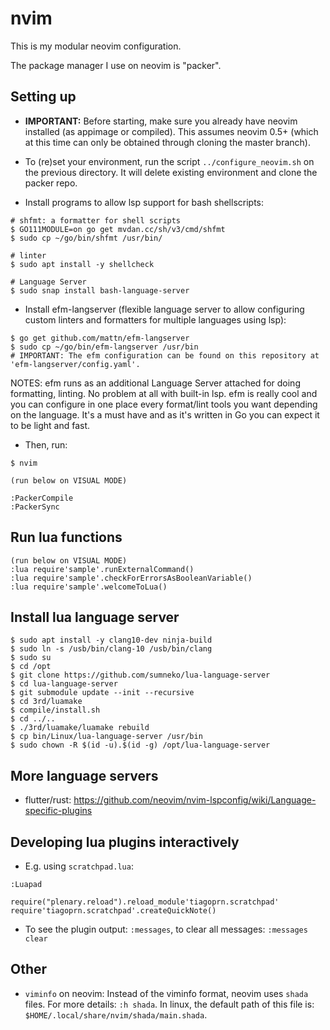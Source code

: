 # nvim

This is my modular neovim configuration.

The package manager I use on neovim is "packer".


## Setting up

- **IMPORTANT:** Before starting, make sure you already have neovim installed (as appimage or compiled). This assumes neovim 0.5+ (which at this time can only be obtained through cloning the master branch).

- To (re)set your environment, run the script `../configure_neovim.sh` on the previous directory. It will delete existing environment and clone the packer repo.

- Install programs to allow lsp support for bash shellscripts:
```
# shfmt: a formatter for shell scripts
$ GO111MODULE=on go get mvdan.cc/sh/v3/cmd/shfmt
$ sudo cp ~/go/bin/shfmt /usr/bin/

# linter
$ sudo apt install -y shellcheck

# Language Server
$ sudo snap install bash-language-server
```

- Install efm-langserver (flexible language server to allow configuring custom linters and formatters for multiple languages using lsp):
```
$ go get github.com/mattn/efm-langserver
$ sudo cp ~/go/bin/efm-langserver /usr/bin
# IMPORTANT: The efm configuration can be found on this repository at 'efm-langserver/config.yaml'.
```
NOTES: efm runs as an additional Language Server attached for doing formatting, linting. No problem at all with built-in lsp. efm is really cool and you can configure in one place every format/lint tools you want depending on the language. It's a must have and as it's written in Go you can expect it to be light and fast.

- Then, run:
```
$ nvim

(run below on VISUAL MODE)

:PackerCompile
:PackerSync
```

## Run lua functions

```
(run below on VISUAL MODE)
:lua require'sample'.runExternalCommand()
:lua require'sample'.checkForErrorsAsBooleanVariable()
:lua require'sample'.welcomeToLua()
```

## Install lua language server

```
$ sudo apt install -y clang10-dev ninja-build
$ sudo ln -s /usb/bin/clang-10 /usb/bin/clang
$ sudo su
$ cd /opt
$ git clone https://github.com/sumneko/lua-language-server
$ cd lua-language-server
$ git submodule update --init --recursive
$ cd 3rd/luamake
$ compile/install.sh
$ cd ../..
$ ./3rd/luamake/luamake rebuild
$ cp bin/Linux/lua-language-server /usr/bin
$ sudo chown -R $(id -u).$(id -g) /opt/lua-language-server
```


## More language servers

- flutter/rust: <https://github.com/neovim/nvim-lspconfig/wiki/Language-specific-plugins>


## Developing lua plugins interactively

- E.g. using `scratchpad.lua`:
```
:Luapad

require("plenary.reload").reload_module'tiagoprn.scratchpad'
require'tiagoprn.scratchpad'.createQuickNote()

```

- To see the plugin output: `:messages`, to clear all messages: `:messages clear`

## Other

- `viminfo` on neovim: Instead of the viminfo format, neovim uses `shada` files. For more details: `:h shada`. In linux, the default path of this file is: `$HOME/.local/share/nvim/shada/main.shada`.

